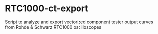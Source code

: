 # RTC1000-ct-export
Script to analyze and export vectorized component tester output curves from Rohde &amp; Schwarz RTC1000 oscilloscopes
